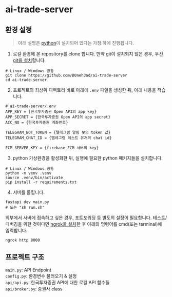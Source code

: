 # ai-trade-server

## 환경 설정
> 아래 설명은 [python](https://www.python.org/downloads/)이 설치되어 있다는 가정 하에 진행됩니다.

1. 로컬 환경에 본 repository를 clone 합니다. 만약 git이 설치되지 않은 경우, 우선 [git을 설치](https://git-scm.com/book/ko/v2/%EC%8B%9C%EC%9E%91%ED%95%98%EA%B8%B0-Git-%EC%84%A4%EC%B9%98)합니다.
```shell
# Linux / Windows 공통
git clone https://github.com/B0neh3ad/ai-trade-server
cd ai-trade-server
```

2. 프로젝트의 최상위 디렉토리 바로 아래에 `.env` 파일을 생성한 뒤, 아래 내용을 적습니다.
```shell
# ai-trade-server/.env
APP_KEY = {한국투자증권 Open API의 app key}
APP_SECRET = {한국투자증권 Open API의 app secret}
ACC_NO = {한국투자증권 계좌번호}

TELEGRAM_BOT_TOKEN = {텔레그램 알림 봇의 token 값}
TELEGRAM_CHAT_ID = {텔레그램 테스트 유저의 chat id}

FCM_SERVER_KEY = {firebase FCM 서버의 key}
```

3. python 가상환경을 활성화한 뒤, 실행에 필요한 python 패키지들을 설치합니다.

```shell
# Linux / Windows 공통
python -m venv .venv
source .venv/bin/activate
pip install -r requirements.txt
```

4. 서버를 돌립니다.
```shell
fastapi dev main.py
# 또는 "sh run.sh"
```

외부에서 서버에 접속하고 싶은 경우, 포트포워딩 등 별도의 설정이 필요합니다.
테스트/디버깅을 위한 것이다면 [ngrok을 설치](https://ngrok.com/downloads/linux)한 후 아래의 명령어를 cmd(또는 terminal)에 입력합니다.
```
ngrok http 8000
```

## 프로젝트 구조

`main.py`: API Endpoint \
`config.py`: 환경변수 불러오기 & 설정 \
`api/api.py`: 한국투자증권 API에 대한 로컬 API 함수들 \
`api/broker.py`: 증권사 class
